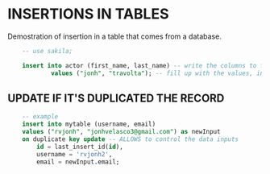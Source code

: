 # INSERTIONS IN TABLES

Demostration of insertion in a table that comes from a database.

```SQL
    -- use sakila;

    insert into actor (first_name, last_name) -- write the columns to fill, will raise an exeption in case a column is null and cannot ne nullish
            values ("jonh", "travolta"); -- fill up with the values, in order and correct datatype

```

## UPDATE IF IT'S DUPLICATED THE RECORD

```SQL
    -- example
    insert into mytable (username, email) 
    values ("rvjonh", "jonhvelasco3@gmail.com") as newInput
    on duplicate key update -- ALLOWS to control the data inputs
        id = last_insert_id(id),
        username = 'rvjonh2', 
        email = newInput.email;
        
```
